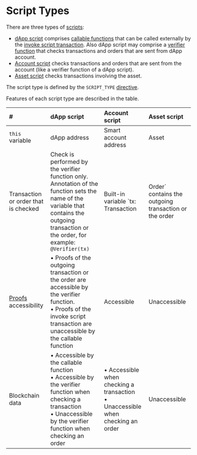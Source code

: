 # Script Types

There are three types of [scripts](/en/ride/script):

* [dApp script](/en/ride/script/script-types/dapp-script) comprises [сallable functions](/en/ride/functions/callable-function) that can be called externally by the [invoke script transaction](/en/blockchain/transaction-type/invoke-script-transaction). Also dApp script may comprise a [verifier function](/en/ride/functions/verifier-functions) that checks transactions and orders that are sent from dApp account.
* [Account script](/en/ride/script/script-types/account-script) checks transactions and orders that are sent from the account (like a verifier function of a dApp script).
* [Asset script](/en/ride/script/script-types/asset-script) checks transactions involving the asset.

The script type is defined by the `SCRIPT_TYPE` [directive](/en/ride/script/directives).

Features of each script type are described in the table.

| # | dApp script | Account script | Asset script |
| :--- | :--- | :--- | :--- |
| `this` variable | dApp address | Smart account address | Asset |
| Transaction or order that is checked | Check is performed by the verifier function only. Annotation of the function sets the name of the variable that contains the outgoing transaction or the order, for example: `@Verifier(tx)` | Built-in variable `tx: Transaction|Order` contains the outgoing transaction or the order | Build-in variable `tx:`&nbsp;`Transaction` contains the transaction involving the asset.<br>Order check is not supported |
| [Proofs](/en/blockchain/transaction/transaction-proof) accessibility | • Proofs of the outgoing transaction or the order are accessible by the verifier function.<br>• Proofs of the invoke script transaction are unaccessible by the callable function | Accessible | Unaccessible |
| Blockchain data | • Accessible by the callable function<br>• Accessible by the verifier function when checking a transaction<br>• Unaccessible by the verifier function when checking an order | • Accessible when checking a transaction<br>• Unaccessible when checking an order | Unaccessible |
